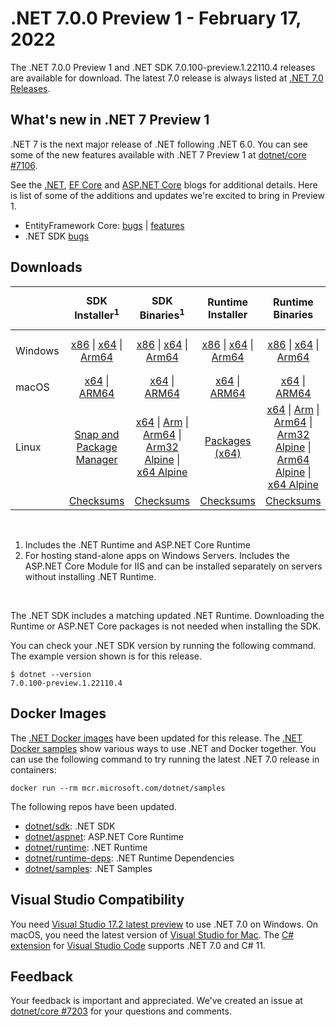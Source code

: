# .NET 7.0.0 Preview 1 - February 17, 2022

The .NET 7.0.0 Preview 1 and .NET SDK 7.0.100-preview.1.22110.4 releases are available for download. The latest 7.0 release is always listed at [.NET 7.0 Releases](../README.md).

## What's new in .NET 7 Preview 1

.NET 7 is the next major release of .NET following .NET 6.0. You can see some of the new features available with .NET 7 Preview 1 at [dotnet/core #7106](https://github.com/dotnet/core/issues/7106).

See the [.NET][dotnet-blog], [EF Core][ef-blog] and [ASP.NET Core][aspnet-blog] blogs for additional details.
Here is list of some of the additions and updates we're excited to bring in Preview 1.

* EntityFramework Core: [bugs][ef_bugs] | [features][ef_features]
* .NET SDK [bugs][sdk_bugs]

## Downloads

|           | SDK Installer<sup>1</sup>                        | SDK Binaries<sup>1</sup>                 | Runtime Installer                                        | Runtime Binaries                                 | ASP.NET Core Runtime           |Windows Desktop Runtime          |
| --------- | :------------------------------------------:     | :----------------------:                 | :---------------------------:                            | :-------------------------:                      | :-----------------:            | :-----------------:            |
| Windows   | [x86][dotnet-sdk-win-x86.exe] \| [x64][dotnet-sdk-win-x64.exe] \| [Arm64][dotnet-sdk-win-arm64.exe] | [x86][dotnet-sdk-win-x86.zip] \| [x64][dotnet-sdk-win-x64.zip] \|  [Arm64][dotnet-sdk-win-arm64.zip] | [x86][dotnet-runtime-win-x86.exe] \| [x64][dotnet-runtime-win-x64.exe] \| [Arm64][dotnet-runtime-win-arm64.exe] | [x86][dotnet-runtime-win-x86.zip] \| [x64][dotnet-runtime-win-x64.zip] \| [Arm64][dotnet-runtime-win-arm64.zip] | [x86][aspnetcore-runtime-win-x86.exe] \| [x64][aspnetcore-runtime-win-x64.exe] \|<br> [Hosting Bundle][dotnet-hosting-win.exe]<sup>2</sup> | [x86][windowsdesktop-runtime-win-x86.exe] \| [x64][windowsdesktop-runtime-win-x64.exe] \| [Arm64][windowsdesktop-runtime-win-arm64.exe] |
| macOS     | [x64][dotnet-sdk-osx-x64.pkg] \| [ARM64][dotnet-sdk-osx-arm64.pkg] | [x64][dotnet-sdk-osx-x64.tar.gz] \| [ARM64][dotnet-sdk-osx-arm64.tar.gz]  | [x64][dotnet-runtime-osx-x64.pkg] \| [ARM64][dotnet-runtime-osx-arm64.pkg] | [x64][dotnet-runtime-osx-x64.tar.gz] \| [ARM64][dotnet-runtime-osx-arm64.tar.gz]| [x64][aspnetcore-runtime-osx-x64.tar.gz] \| [ARM64][aspnetcore-runtime-osx-arm64.tar.gz] | - |<sup>1</sup>
| Linux     |  [Snap and Package Manager](../install-linux.md)  | [x64][dotnet-sdk-linux-x64.tar.gz] \| [Arm][dotnet-sdk-linux-arm.tar.gz]  \| [Arm64][dotnet-sdk-linux-arm64.tar.gz] \| [Arm32 Alpine][dotnet-sdk-linux-musl-arm.tar.gz]  \| [x64 Alpine][dotnet-sdk-linux-musl-x64.tar.gz] | [Packages (x64)][linux-packages] | [x64][dotnet-runtime-linux-x64.tar.gz] \| [Arm][dotnet-runtime-linux-arm.tar.gz] \| [Arm64][dotnet-runtime-linux-arm64.tar.gz] \| [Arm32 Alpine][dotnet-runtime-linux-musl-arm.tar.gz] \| [Arm64 Alpine][dotnet-runtime-linux-musl-arm64.tar.gz] \| [x64 Alpine][dotnet-runtime-linux-musl-x64.tar.gz]  | [x64][aspnetcore-runtime-linux-x64.tar.gz]<sup>1</sup>  \| [Arm][aspnetcore-runtime-linux-arm.tar.gz]<sup>1</sup> \| [Arm64][aspnetcore-runtime-linux-arm64.tar.gz]<sup>1</sup> \| [x64 Alpine][aspnetcore-runtime-linux-musl-x64.tar.gz] | - | <sup>1</sup> |
|  | [Checksums][checksums-sdk]                             | [Checksums][checksums-sdk]                                      | [Checksums][checksums-runtime]                             | [Checksums][checksums-runtime]  | [Checksums][checksums-runtime]  | [Checksums][checksums-runtime]

</br>

1. Includes the .NET Runtime and ASP.NET Core Runtime
2. For hosting stand-alone apps on Windows Servers. Includes the ASP.NET Core Module for IIS and can be installed separately on servers without installing .NET Runtime.

</br>

The .NET SDK includes a matching updated .NET Runtime. Downloading the Runtime or ASP.NET Core packages is not needed when installing the SDK.

You can check your .NET SDK version by running the following command. The example version shown is for this release.

```console
$ dotnet --version
7.0.100-preview.1.22110.4
```

## Docker Images

The [.NET Docker images](https://hub.docker.com/_/microsoft-dotnet) have been updated for this release. The [.NET Docker samples](https://github.com/dotnet/dotnet-docker/blob/main/samples/README.md) show various ways to use .NET and Docker together. You can use the following command to try running the latest .NET 7.0 release in containers:

```console
docker run --rm mcr.microsoft.com/dotnet/samples
```

The following repos have been updated.

* [dotnet/sdk](https://hub.docker.com/_/microsoft-dotnet-sdk/): .NET SDK
* [dotnet/aspnet](https://hub.docker.com/_/microsoft-dotnet-aspnet/): ASP.NET Core Runtime
* [dotnet/runtime](https://hub.docker.com/_/microsoft-dotnet-runtime/): .NET Runtime
* [dotnet/runtime-deps](https://hub.docker.com/_/microsoft-dotnet-runtime-deps/): .NET Runtime Dependencies
* [dotnet/samples](https://hub.docker.com/_/microsoft-dotnet-samples/): .NET Samples

## Visual Studio Compatibility

You need [Visual Studio 17.2 latest preview](https://visualstudio.microsoft.com) to use .NET 7.0 on Windows. On macOS, you need the latest version of [Visual Studio for Mac](https://visualstudio.microsoft.com/vs/mac/). The [C# extension](https://code.visualstudio.com/docs/languages/dotnet) for [Visual Studio Code](https://code.visualstudio.com/) supports .NET 7.0 and C# 11.


## Feedback

Your feedback is important and appreciated. We've created an issue at [dotnet/core #7203](https://github.com/dotnet/core/issues/7203) for your questions and comments.

[blob-runtime]: https://dotnetcli.blob.core.windows.net/dotnet/Runtime/
[blob-sdk]: https://dotnetcli.blob.core.windows.net/dotnet/Sdk/
[release-notes]: https://github.com/dotnet/core/blob/main/release-notes/7.0/preview/7.0.0-preview.1.md

[checksums-runtime]: https://dotnetcli.blob.core.windows.net/dotnet/checksums/7.0.0-preview.1-sha.txt
[checksums-sdk]: https://dotnetcli.blob.core.windows.net/dotnet/checksums/7.0.0-preview.1-sha.txt

[linux-install]: https://learn.microsoft.com/dotnet/core/install/linux
[linux-setup]: https://github.com/dotnet/core/blob/main/Documentation/linux-setup.md

[dotnet-blog]:  https://devblogs.microsoft.com/dotnet/announcing-net-7-preview-1/
[aspnet-blog]: https://devblogs.microsoft.com/aspnet/asp-net-core-updates-in-net-7-preview-1
[ef-blog]: https://devblogs.microsoft.com/dotnet/announcing-entity-framework-7-preview-1
[ef_bugs]: https://github.com/dotnet/efcore/issues?q=is%3Aissue+milestone%3A7.0.0-preview1+is%3Aclosed+label%3Atype-bug
[ef_features]: https://github.com/dotnet/efcore/issues?q=is%3Aissue+milestone%3A7.0.0-preview1+is%3Aclosed+label%3Atype-enhancement

[aspnet_bugs]: https://github.com/aspnet/AspNetCore/issues?q=is%3Aissue+milestone%3A7.0.0-preview1+label%3ADone+label%3Abug
[aspnet_features]: https://github.com/aspnet/AspNetCore/issues?q=is%3Aissue+milestone%3A7.0.0-preview1+label%3ADone+label%3Aenhancement
[runtime_bugs]: https://github.com/dotnet/runtime/issues?utf8=%E2%9C%93&q=is%3Aissue+milestone%3A7.0+label%3Abug+
[runtime_features]: https://github.com/dotnet/runtime/issues?q=is%3Aissue+milestone%3A7.0+label%3Aenhancement

[sdk_bugs]: https://github.com/dotnet/sdk/issues?q=is%3Aissue+is%3Aclosed+milestone%3A7.0.1xx
[linux-packages]: 7.0.0-preview.1-install-instructions.md



[//]: # ( Runtime 7.0.0-preview.1.22076.8)
[dotnet-runtime-linux-arm.tar.gz]: https://download.visualstudio.microsoft.com/download/pr/a86e36ca-d95d-47f2-abd4-e10727e90b90/a5d07b7d3d004d346102e1e132592fdb/dotnet-runtime-7.0.0-preview.1.22076.8-linux-arm.tar.gz
[dotnet-runtime-linux-arm64.tar.gz]: https://download.visualstudio.microsoft.com/download/pr/015091ae-2f55-48fc-927f-85b7dc4d56d1/8cfe43cc8798e769dd19bdd4a9683930/dotnet-runtime-7.0.0-preview.1.22076.8-linux-arm64.tar.gz
[dotnet-runtime-linux-musl-arm.tar.gz]: https://download.visualstudio.microsoft.com/download/pr/5cc92560-b5eb-4652-b565-4c5e53c25e99/b6d650cae6a231000d2bb92447f6caa8/dotnet-runtime-7.0.0-preview.1.22076.8-linux-musl-arm.tar.gz
[dotnet-runtime-linux-musl-arm64.tar.gz]: https://download.visualstudio.microsoft.com/download/pr/89447f9c-0f9d-49de-94d0-892f26df6869/52a744a959ade5144e46297e3b5b24ae/dotnet-runtime-7.0.0-preview.1.22076.8-linux-musl-arm64.tar.gz
[dotnet-runtime-linux-musl-x64.tar.gz]: https://download.visualstudio.microsoft.com/download/pr/37085522-cd16-4a7d-865f-b17dbdfcdb2d/1f3d08eeb4862cb61bd4475c176f1db1/dotnet-runtime-7.0.0-preview.1.22076.8-linux-musl-x64.tar.gz
[dotnet-runtime-linux-x64.tar.gz]: https://download.visualstudio.microsoft.com/download/pr/c488969d-4127-4037-b03d-ac27cd643c3d/44f19a07ddb90790c42e52acf8090ceb/dotnet-runtime-7.0.0-preview.1.22076.8-linux-x64.tar.gz
[dotnet-runtime-osx-arm64.pkg]: https://download.visualstudio.microsoft.com/download/pr/17b7ed90-2cac-4a18-9d04-787fb76a0175/52773df7c2c4982728cc153111c8a0aa/dotnet-runtime-7.0.0-preview.1.22076.8-osx-arm64.pkg
[dotnet-runtime-osx-arm64.tar.gz]: https://download.visualstudio.microsoft.com/download/pr/8b29d582-87bb-4210-a9b3-1948d08569c8/ca05672a3b251e5542ad07a8aa633cf1/dotnet-runtime-7.0.0-preview.1.22076.8-osx-arm64.tar.gz
[dotnet-runtime-osx-x64.pkg]: https://download.visualstudio.microsoft.com/download/pr/db7f0e7c-1565-4b19-ac46-28e6e2bc8d45/3dc432a183bb535ac690af8abd2b45f7/dotnet-runtime-7.0.0-preview.1.22076.8-osx-x64.pkg
[dotnet-runtime-osx-x64.tar.gz]: https://download.visualstudio.microsoft.com/download/pr/7b84fb8f-a519-485c-bacc-b4aab67e61ee/8a07dec7e0df35cc260b5665b3d8ed72/dotnet-runtime-7.0.0-preview.1.22076.8-osx-x64.tar.gz
[dotnet-runtime-win-arm64.exe]: https://download.visualstudio.microsoft.com/download/pr/1383b843-81a9-4dda-b6ce-48562ae42c40/89621de02fd9d4848dc4821905e08d8f/dotnet-runtime-7.0.0-preview.1.22076.8-win-arm64.exe
[dotnet-runtime-win-arm64.zip]: https://download.visualstudio.microsoft.com/download/pr/309271ac-0170-4f95-adea-9b6406aecf46/f39891d49c7c3cac62dd2a8b90a95822/dotnet-runtime-7.0.0-preview.1.22076.8-win-arm64.zip
[dotnet-runtime-win-x64.exe]: https://download.visualstudio.microsoft.com/download/pr/ab315bbe-2573-45f7-a726-d56e01a7d45d/6ef8e71abc73bfac84f72f7391f6d789/dotnet-runtime-7.0.0-preview.1.22076.8-win-x64.exe
[dotnet-runtime-win-x64.zip]: https://download.visualstudio.microsoft.com/download/pr/3b2f08ce-da51-4885-b880-7a1fca389bfc/b3bf86b208a2891c0c29d8c80871ff8e/dotnet-runtime-7.0.0-preview.1.22076.8-win-x64.zip
[dotnet-runtime-win-x86.exe]: https://download.visualstudio.microsoft.com/download/pr/45012d3c-c6f1-4ff0-84f7-0062e1fbd2f2/61fea09f1d1d810850516ae52eda7147/dotnet-runtime-7.0.0-preview.1.22076.8-win-x86.exe
[dotnet-runtime-win-x86.zip]: https://download.visualstudio.microsoft.com/download/pr/1faf7825-e46d-4c29-85ac-41b56112e311/5d4570bfdcf16c4de7746f297375339b/dotnet-runtime-7.0.0-preview.1.22076.8-win-x86.zip

[//]: # ( WindowsDesktop 7.0.0-preview.1.22077.5)
[windowsdesktop-runtime-win-arm64.exe]: https://download.visualstudio.microsoft.com/download/pr/97ffba53-e483-4838-9a37-92966f98862f/6abac94644d5cbda16bcce7105dad09c/windowsdesktop-runtime-7.0.0-preview.1.22077.5-win-arm64.exe
[windowsdesktop-runtime-win-x64.exe]: https://download.visualstudio.microsoft.com/download/pr/33df2534-5f57-4283-a7d8-76fcf21a6ce9/b6c31de7050795e0b3e1f8e1656d6fad/windowsdesktop-runtime-7.0.0-preview.1.22077.5-win-x64.exe
[windowsdesktop-runtime-win-x86.exe]: https://download.visualstudio.microsoft.com/download/pr/96abfe29-d667-4e45-b32a-5f02e83c11fb/8cebcc9ed8cb8f770aa70e1c979be404/windowsdesktop-runtime-7.0.0-preview.1.22077.5-win-x86.exe

[//]: # ( ASP 7.0.0-preview.1.22109.13)
[aspnetcore-runtime-linux-arm.tar.gz]: https://download.visualstudio.microsoft.com/download/pr/777bfc12-db88-4803-8cff-74eae5d9835f/a790d8276636439617ed47f5c721b5d0/aspnetcore-runtime-7.0.0-preview.1.22109.13-linux-arm.tar.gz
[aspnetcore-runtime-linux-arm64.tar.gz]: https://download.visualstudio.microsoft.com/download/pr/0eed2507-e7b2-41b8-897d-88db71dd1671/bc95540655d5be26ea361f5f259fc984/aspnetcore-runtime-7.0.0-preview.1.22109.13-linux-arm64.tar.gz
[aspnetcore-runtime-linux-musl-arm.tar.gz]: https://download.visualstudio.microsoft.com/download/pr/f53cd316-a2b5-4f99-ab79-8128787bf92a/76ac3cdbd02ae82d6157b98e59f5d476/aspnetcore-runtime-7.0.0-preview.1.22109.13-linux-musl-arm.tar.gz
[aspnetcore-runtime-linux-musl-arm64.tar.gz]: https://download.visualstudio.microsoft.com/download/pr/7558ac6d-3d5b-4094-bdf7-5ad5558be03f/fe82be2f5e9846b2a84eabe7d400e2f4/aspnetcore-runtime-7.0.0-preview.1.22109.13-linux-musl-arm64.tar.gz
[aspnetcore-runtime-linux-musl-x64.tar.gz]: https://download.visualstudio.microsoft.com/download/pr/112bf923-880c-43e0-bfde-5064fe67835c/adfc978a09876ecc1bfcf92893822d5a/aspnetcore-runtime-7.0.0-preview.1.22109.13-linux-musl-x64.tar.gz
[aspnetcore-runtime-linux-x64.tar.gz]: https://download.visualstudio.microsoft.com/download/pr/c49ea5ad-41ee-41fa-9eab-47dfcc7e23ad/39907ed7d3caddc44fbf52f88baf6401/aspnetcore-runtime-7.0.0-preview.1.22109.13-linux-x64.tar.gz
[aspnetcore-runtime-osx-arm64.tar.gz]: https://download.visualstudio.microsoft.com/download/pr/92343a77-c35f-495e-a1f2-44afffdfb01b/c4960e532c24274e1b3d3cc5539b1fe7/aspnetcore-runtime-7.0.0-preview.1.22109.13-osx-arm64.tar.gz
[aspnetcore-runtime-osx-x64.tar.gz]: https://download.visualstudio.microsoft.com/download/pr/44202dd0-d880-4730-9af0-d80da65738b6/61398785478b24f9275e3233c94b4838/aspnetcore-runtime-7.0.0-preview.1.22109.13-osx-x64.tar.gz
[aspnetcore-runtime-win-arm64.zip]: https://download.visualstudio.microsoft.com/download/pr/dc97a5fc-d10a-4590-bc20-96ad68586815/87d3c5ae4d7aca683b4919485c64df75/aspnetcore-runtime-7.0.0-preview.1.22109.13-win-arm64.zip
[aspnetcore-runtime-win-x64.exe]: https://download.visualstudio.microsoft.com/download/pr/78e7f4c0-8d3c-4a8a-83d7-4d85399c083f/225adf84fe2ea8ce6091d587f8a7d3fb/aspnetcore-runtime-7.0.0-preview.1.22109.13-win-x64.exe
[aspnetcore-runtime-win-x64.zip]: https://download.visualstudio.microsoft.com/download/pr/0a98b821-d06c-4ef2-ae94-39577e8c85ed/7ff1720d148ed9f2dadd2b1d9d152cbd/aspnetcore-runtime-7.0.0-preview.1.22109.13-win-x64.zip
[aspnetcore-runtime-win-x86.exe]: https://download.visualstudio.microsoft.com/download/pr/b6d3d70d-aef5-456b-8c49-57003c9b4ef4/e2151d928ed24809d548388c5a2d6b04/aspnetcore-runtime-7.0.0-preview.1.22109.13-win-x86.exe
[aspnetcore-runtime-win-x86.zip]: https://download.visualstudio.microsoft.com/download/pr/25a686cf-4b03-4112-9336-991058a870ed/3c902b62b628b7fb072c16d2c73ee821/aspnetcore-runtime-7.0.0-preview.1.22109.13-win-x86.zip
[dotnet-hosting-win.exe]: https://download.visualstudio.microsoft.com/download/pr/8dcc6633-1029-4023-ae74-58eaf1265f6f/25857773ed0a2da3faabfce0d6968b5d/dotnet-hosting-7.0.0-preview.1.22109.13-win.exe

[//]: # ( SDK 7.0.100-preview.1.22110.4)
[dotnet-sdk-linux-arm.tar.gz]: https://download.visualstudio.microsoft.com/download/pr/8ee818c9-79bb-4b89-8c60-cb97cd878d43/6a59e8751a1b6f3620af51994a351f6c/dotnet-sdk-7.0.100-preview.1.22110.4-linux-arm.tar.gz
[dotnet-sdk-linux-arm64.tar.gz]: https://download.visualstudio.microsoft.com/download/pr/86f77277-df30-4e8f-a9c1-48fa40a117ff/a33b77e9a6bc932d3623d83ec4fe528f/dotnet-sdk-7.0.100-preview.1.22110.4-linux-arm64.tar.gz
[dotnet-sdk-linux-musl-arm.tar.gz]: https://download.visualstudio.microsoft.com/download/pr/b353281a-47b6-4298-bd94-28cb1612a84d/24051b3c2d890f14990bbd9676e66f79/dotnet-sdk-7.0.100-preview.1.22110.4-linux-musl-arm.tar.gz
[dotnet-sdk-linux-musl-arm64.tar.gz]: https://download.visualstudio.microsoft.com/download/pr/3674b6b4-a1a5-48db-b1b8-1ed3b3b17b97/29f58adb7c90933fa53cb485ce2663d8/dotnet-sdk-7.0.100-preview.1.22110.4-linux-musl-arm64.tar.gz
[dotnet-sdk-linux-musl-x64.tar.gz]: https://download.visualstudio.microsoft.com/download/pr/e9f15fa5-faa9-446a-8c74-ab0bf6ca130c/46594a3c4ca54201f207a447d5d2b86d/dotnet-sdk-7.0.100-preview.1.22110.4-linux-musl-x64.tar.gz
[dotnet-sdk-linux-x64.tar.gz]: https://download.visualstudio.microsoft.com/download/pr/1af9d3c3-a20e-400c-abe5-3d80dec7b63b/803f8dc5cf21fb28245aba71a7fdbc05/dotnet-sdk-7.0.100-preview.1.22110.4-linux-x64.tar.gz
[dotnet-sdk-osx-arm64.pkg]: https://download.visualstudio.microsoft.com/download/pr/8a5292b1-3f04-4766-8551-690c87688734/3928534aafadd1b556a1526d45d0dc8c/dotnet-sdk-7.0.100-preview.1.22110.4-osx-arm64.pkg
[dotnet-sdk-osx-arm64.tar.gz]: https://download.visualstudio.microsoft.com/download/pr/ae06e407-ba53-4a2b-834c-184bf4ae76d7/2246f5ef1881027f2d76d9562c3b6b80/dotnet-sdk-7.0.100-preview.1.22110.4-osx-arm64.tar.gz
[dotnet-sdk-osx-x64.pkg]: https://download.visualstudio.microsoft.com/download/pr/d6b45e3f-1395-441d-a5ec-06b0fa380de6/5486b8caad6778dce9f2d292aa3fd3e1/dotnet-sdk-7.0.100-preview.1.22110.4-osx-x64.pkg
[dotnet-sdk-osx-x64.tar.gz]: https://download.visualstudio.microsoft.com/download/pr/39330fd9-ffa9-45f1-bb8f-1788f9477c26/06e55d3f9012f4c30b490b1f0d2cf41d/dotnet-sdk-7.0.100-preview.1.22110.4-osx-x64.tar.gz
[dotnet-sdk-win-arm64.exe]: https://download.visualstudio.microsoft.com/download/pr/a0547b83-aebc-49a5-8bfb-a7170b1b0b01/fc7eef031bf6cbb6300b3aed0428d2a2/dotnet-sdk-7.0.100-preview.1.22110.4-win-arm64.exe
[dotnet-sdk-win-arm64.zip]: https://download.visualstudio.microsoft.com/download/pr/17dcb3b9-99bd-4d7f-bb27-ef0cdd3db552/7cd893766c7d7be236a5436dad8623ba/dotnet-sdk-7.0.100-preview.1.22110.4-win-arm64.zip
[dotnet-sdk-win-x64.exe]: https://download.visualstudio.microsoft.com/download/pr/b9655c4b-1dcc-43dd-b5c6-63341995f584/9aa8c600352e6f3058a948f93bad5ddb/dotnet-sdk-7.0.100-preview.1.22110.4-win-x64.exe
[dotnet-sdk-win-x64.zip]: https://download.visualstudio.microsoft.com/download/pr/9765ed67-8c55-41ad-aeef-21be6d599ce7/4092e82ed77053c5621cfe19ce1d9329/dotnet-sdk-7.0.100-preview.1.22110.4-win-x64.zip
[dotnet-sdk-win-x86.exe]: https://download.visualstudio.microsoft.com/download/pr/de7bcaa5-ce24-4bce-bb2c-7a7c0e411ca2/74409acb3c403251242d91ff8c5fe1a4/dotnet-sdk-7.0.100-preview.1.22110.4-win-x86.exe
[dotnet-sdk-win-x86.zip]: https://download.visualstudio.microsoft.com/download/pr/c4360551-7f37-47b9-b34c-9914b7dcb642/f9d8e4e4b8b8348135b5fb7a3a44353e/dotnet-sdk-7.0.100-preview.1.22110.4-win-x86.zip


[//]: # ( Symbols )
